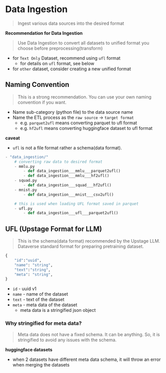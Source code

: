 # Data Ingestion
> Ingest various data sources into the desired format

**Recommendation for Data Ingestion**
> Use Data Ingestion to convert all datasets to unified format you choose before preprocessing(transform)
- for `Text Only` Dataset, recommend using `ufl` format
    - for details on `ufl` format, see below
- for `other` dataset, consider creating a new unified format


## Naming Convention
> This is a strong recommendation. You can use your own naming convention if you want.

- Name sub-category (python file) to the data source name
- Name the ETL process as the `raw source` -> `target format`
    - e.g. `parquet2ufl` means converting parquet to ufl format
    - e.g. `hf2ufl` means converting huggingface dataset to ufl format

**caveat**
- `ufl` is not a file format rather a schema(data format). 
    
```python
- "data_ingestion/"
    # converting raw data to desired format
    - mmlu.py
        - def data_ingestion___mmlu___parquet2ufl()
        - def data_ingestion___mmlu___hf2ufl()
    - squad.py
        - def data_ingestion___squad___hf2ufl()
    - mnist.py
        - def data_ingestion___mnist___csv2ufl()

    # this is used when loading UFL format saved in parquet
    - ufl.py
        - def data_ingestion___ufl___parquet2ufl()
```

## UFL (Upstage Format for LLM)
> This is the schema(data format) recommended by the Upstage LLM. Dataverse standard format for preparing pretraining dataset.
```python
{
	"id":"uuid",
	"name": "string",
	"text":"string",
	"meta": "string",
}
```

- `id` - uuid v1
- `name` - name of the dataset
- `text` - text of the dataset
- `meta` - meta data of the dataset
    - meta data is a stringified json object

### Why stringified for meta data?
> Meta data does not have a fixed schema. It can be anything. So, it is stringified to avoid any issues with the schema.

**huggingface datasets** 
- when 2 datasets have different meta data schema, it will throw an error when merging the datasets